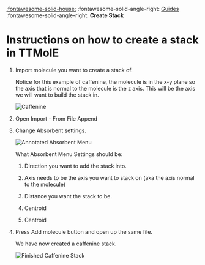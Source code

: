 [:fontawesome-solid-house:](../index.md) :fontawesome-solid-angle-right: [Guides](index.md) :fontawesome-solid-angle-right: **Create Stack**
# Instructions on how to create a stack in TTMolE



1. Import molecule you want to create a stack of. 

    Notice for this example of caffenine, the molecule is in the x-y plane so the axis that is normal to the molecule is the z axis. This will be the axis we will want to build the stack in.

    ![Caffenine](../images/create_stack/create_stack_1.jpg)

2. Open Import - From File Append

3. Change Absorbent settings.

    ![Annotated Absorbent Menu](../images/create_stack/create_stack_3.jpg)

    What Absorbent Menu Settings should be:

    1. Direction you want to add the stack into.

    2. Axis needs to be the axis you want to stack on (aka the axis normal to the molecule)

    3. Distance you want the stack to be.

    4. Centroid

    5. Centroid

4. Press Add molecule button and open up the same file. 

    We have now created a caffenine stack.

    ![Finished Caffenine Stack](../images/create_stack/create_stack_2.jpg)